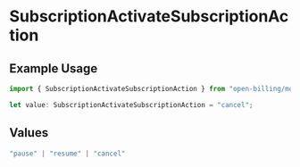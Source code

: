# SubscriptionActivateSubscriptionAction

## Example Usage

```typescript
import { SubscriptionActivateSubscriptionAction } from "open-billing/models/operations";

let value: SubscriptionActivateSubscriptionAction = "cancel";
```

## Values

```typescript
"pause" | "resume" | "cancel"
```